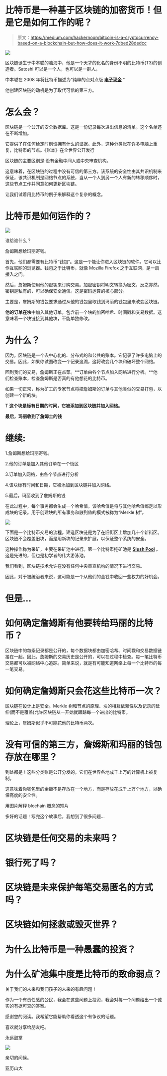 # 比特币是一种基于区块链的加密货币！但是它是如何工作的呢？

> 原文：<https://medium.com/hackernoon/bitcoin-is-a-cryptocurrency-based-on-a-blockchain-but-how-does-it-work-7dbed28dedcc>

![](img/bda701d4c082c11567ccdbfe80710dd4.png)

区块链诞生于中本聪的脑海中，他是一个天才的化名的身份不明的比特币(T3)的创造者。Satoshi 可以是一个人，也可以是一群人。

中本聪在 2008 年将比特币描述为“纯粹的点对点版 [**电子现金**](https://en.wikipedia.org/wiki/Electronic_cash) ”

他创建区块链的动机是为了取代可信的第三方。

# 怎么会？

区块链是一个公开的安全数据库。这是一份记录每次进出信息的清单。这个名单还在不断增加。

它提供了在任何给定时刻谁拥有什么的证据。此外，这种分类账在许多电脑上重复，比特币的节点。《账本》在全世界公开发行

区块链的主要区别是:没有金融中间人或中央审查机构。

这意味着，在区块链的过程中没有可信的第三方。该系统的安全性由其共识机制来保证，该共识机制是网络节点的系统，当从一个人到另一个人有新的转移顺序时，这些节点工作并同意如何更新区块链。

让我们试着用比特币的例子来解释这个复杂的概念。

# 比特币是如何运作的？

![](img/759fb561c1e8b0c4b69bb98b2bc11471.png)

谁给谁什么？

詹姆斯想给玛丽寄钱。

首先，他们都需要有比特币“钱包”。这是一个能让你进入区块链的软件。它可以比作互联网的浏览器。钱包之于比特币，就像 Mozilla Firefox 之于互联网，是一扇接入之门。

然后，詹姆斯使用他的密钥来订购交易。加密密钥将明文转换为密文，反之亦然。密钥是私有的，可以确保安全通信。这是密码运算的核心部分。

主要是，詹姆斯的钱包要求通过从他的钱包里取钱到玛丽的钱包里来改变区块链。

**他的订单在块**中加入其他订单，包含前一个块的加密哈希、时间戳和交易数据。这意味着一个块链接到其他块，不能单独修改。

# 为什么？

因为，区块链是一个去中心化的、分布式的和公共的账本。它记录了许多电脑上的交易。因此，如果你试图改变一个记录追溯，这将改变几个块和破坏整个网络。

回到我们的交易，詹姆斯正在点菜。**订单由各个节点加入网络进行分析。**他们检查账本，检查詹姆斯是否真的有他想花的比特币。

如果一切正常，称为矿工的专家节点将把詹姆斯的订单与其他类似的交易打包，以创建一个新的块。

T **这个块是标有日期的时间，它被添加到区块链并加入网络。**

**最后，玛丽收到了詹姆士的钱**

# **继续:**

1.詹姆斯想给玛丽寄钱。

2.他的订单是加入其他订单在一个街区

3.订单加入网络，由各个节点进行分析

4.该块标有时间和日期，它被添加到区块链并加入网络。

5.最后，玛丽收到了詹姆斯的钱

在此过程中，每个事务都会生成一个哈希值。该哈希值是将与其他哈希值绑定以形成块的记录。用于创建块的所有事务和散列值的模式被称为“Merkle 树”。

![](img/af63234cc2387b002e396d28ba00ce60.png)

下面是一个比特币交易的流程。建造区块链是为了在旧街区上增加几十个新街区。区块链不会覆盖旧块，而是用新块的记录来扩展，以保证整个系统的安全。

这种操作称为采矿，主要在采矿池中进行。第一个比特币挖矿池是 [**Slush Pool**](https://slushpool.com/home/) 。这是先进的，但也是初学者的伟大游泳池。

我们看到，区块链技术允许在没有任何中央审查机构的情况下进行交易。

因此，对于被统治者来说，这可能是一个从他们的金钱中收回一些权力的好机会。

# 但是…

# 如何确定詹姆斯有他要转给玛丽的比特币？

区块链中的每条记录都是公开的，每个数据块都由加密哈希、时间戳和交易数据链接在一起。因此，詹姆斯的交易历史是公开的，可以在过程中检查。每一笔比特币交易都可以被网络中心追踪。简单来说，就是有可能知道网络上每一个比特币的每一笔交易。

# 如何确定詹姆斯只会花这些比特币一次？

区块链在设计上是安全。Merkle 树和节点的原理、块的相互依赖性以及记录的延伸(而不是覆盖)允许区块链从一开始就跟踪每一个进出的比特币。

理论上，詹姆斯似乎不可能花他的比特币两次。

# 没有可信的第三方，詹姆斯和玛丽的钱包存放在哪里？

到处都是！这些分类账是公开分发的，它们在世界各地成千上万的计算机上被复制。

这意味着你钱包里的余额不是存放在一个地方，而是存放在成千上万个地方，以确保高度的安全性。

用图片解释 blochain 概念的短片

多好的话题！写完这个故事后，我想到了很多问题…

# 区块链是任何交易的未来吗？

# 银行死了吗？

# 区块链是未来保护每笔交易匿名的方式吗？

# 区块链如何拯救或毁灭世界？

# 为什么比特币是一种愚蠢的投资？

# 为什么矿池集中度是比特币的致命弱点？

关于我们的未来和我们孩子的未来的有趣问题！

作为一个有责任感的公民，我会在这些问题上投资，我会对每一个问题给出一个诚实的有据可查的答案。

感谢您的阅读。我希望它能帮助你看透这个有争议的话题。

喜欢就分享给朋友吧。

永远鼓掌

![](img/b42d5b54e58c19959294ae3a3f2490fa.png)

亲切的问候。

亚历山大